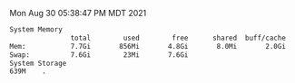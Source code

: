 Mon Aug 30 05:38:47 PM MDT 2021
```bash
System Memory
               total        used        free      shared  buff/cache   available
Mem:           7.7Gi       856Mi       4.8Gi       8.0Mi       2.0Gi       6.4Gi
Swap:          7.6Gi        23Mi       7.6Gi
System Storage
639M	.
```
```bash
